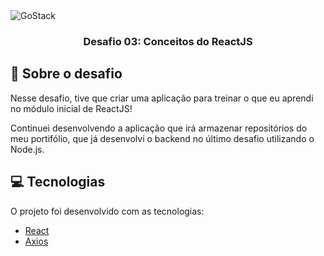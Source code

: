 <img alt="GoStack" src="https://storage.googleapis.com/golden-wind/bootcamp-gostack/header-desafios.png" />

<h3 align="center">
  Desafio 03: Conceitos do ReactJS
</h3>

## :rocket: Sobre o desafio

Nesse desafio, tive que criar uma aplicação para treinar o que eu aprendi no módulo inicial de ReactJS!

Continuei desenvolvendo a aplicação que irá armazenar repositórios do meu portifólio, que já desenvolvi o backend no último desafio utilizando o Node.js.


## :computer: Tecnologias

O projeto foi desenvolvido com as tecnologias:

- [React](https://reactjs.org/)
- [Axios](https://github.com/axios/axios)
